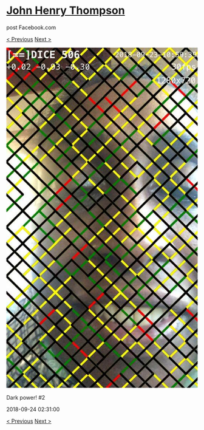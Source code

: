 # [John Henry Thompson](../README.md)
post Facebook.com

[< Previous](2018-09-24-5.md) [Next >](2018-09-24-7.md)

[![](../media/2018-09-24/Timeline-Photos-Dark-power-2.jpg)](../README.md)

Dark power! #2

2018-09-24 02:31:00

[< Previous](2018-09-24-5.md) [Next >](2018-09-24-7.md)